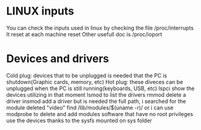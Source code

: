 # LINUX inputs
You can check the inputs used in linux by checking the file /proc/interrupts
It reset at each machine reset
Other usefull doc is /proc/ioport

# Devices and drivers
Cold plug: devices that to be unplugged is needed that the PC is shutdown(Graphic cards, memory, etc)
Hot plug: these diveces can be unplugged when the PC is still running(keyboards, USB, etc)
lspci show the devices utilizing in that moment
lsmod to list the drivers
rmmod delete a driver
insmod add a driver but is needed the full path, i searched for the module deleted "video" find /lib/modules/$(uname -r)/
or i can use modprobe to delete and add modules
software that have no root privileges use the devices thanks to the sysfs mounted on sys folder
